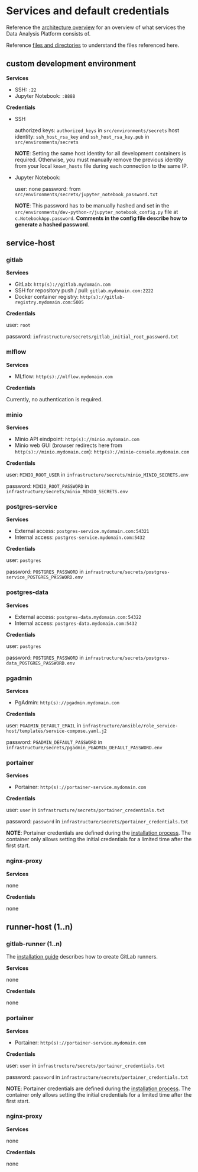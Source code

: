 

# Services and default credentials

Reference the [architecture overview](architecture.md) for an overview of what services the Data Analysis Platform consists of.

Reference [files and directories](files_and_directories.md) to understand the files referenced here.

## custom development environment

**Services**

- SSH: `:22`
- Jupyter Notebook: `:8888`

**Credentials**

- SSH

    authorized keys: `authorized_keys` in `src/environments/secrets` 
    host identity: `ssh_host_rsa_key` and `ssh_host_rsa_key.pub` in `src/environments/secrets` 

    **NOTE**: Setting the same host identity for all development containers is required. Otherwise, you must manually remove the previous identity from your local `known_hosts` file during each connection to the same IP.

- Jupyter Notebook:

    user: none
    password: from `src/environments/secrets/jupyter_notebook_password.txt`

    **NOTE**: This password has to be manually hashed and set in the `src/environments/dev-python-r/jupyter_notebook_config.py` file at `c.NotebookApp.password`. **Comments in the config file describe how to generate a hashed password**.

## service-host

### gitlab

**Services**

- GitLab: `http(s)://gitlab.mydomain.com`
- SSH for repository push / pull: `gitlab.mydomain.com:2222`
- Docker container registry: `http(s)://gitlab-registry.mydomain.com:5005`

**Credentials**

user: `root`

password: `infrastructure/secrets/gitlab_initial_root_password.txt`

### mlflow

**Services**

- MLflow: `http(s)://mlflow.mydomain.com`

**Credentials**

Currently, no authentication is required.

### minio

**Services**

- Minio API eindpoint: `http(s)://minio.mydomain.com`
- Minio web GUI (browser redirects here from `http(s)://minio.mydomain.com`): `http(s)://minio-console.mydomain.com`

**Credentials**

user: `MINIO_ROOT_USER` in `infrastructure/secrets/minio_MINIO_SECRETS.env`

password: `MINIO_ROOT_PASSWORD` in `infrastructure/secrets/minio_MINIO_SECRETS.env`

### postgres-service

**Services**

- External access: `postgres-service.mydomain.com:54321`
- Internal access: `postgres-service.mydomain.com:5432`

**Credentials**

user: `postgres`

password: `POSTGRES_PASSWORD` in `infrastructure/secrets/postgres-service_POSTGRES_PASSWORD.env`

### postgres-data

**Services**

- External access: `postgres-data.mydomain.com:54322`
- Internal access: `postgres-data.mydomain.com:5432`

**Credentials**

user: `postgres`

password: `POSTGRES_PASSWORD` in `infrastructure/secrets/postgres-data_POSTGRES_PASSWORD.env`

### pgadmin

**Services**

- PgAdmin: `http(s)://pgadmin.mydomain.com`

**Credentials**

user: `PGADMIN_DEFAULT_EMAIL` in `infrastructure/ansible/role_service-host/templates/service-compose.yaml.j2`

password: `PGADMIN_DEFAULT_PASSWORD` in `infrastructure/secrets/pgadmin_PGADMIN_DEFAULT_PASSWORD.env`


### portainer

**Services**

- Portainer: `http(s)://portainer-service.mydomain.com`

**Credentials**

user: `user` in `infrastructure/secrets/portainer_credentials.txt`

password: `password` in `infrastructure/secrets/portainer_credentials.txt`

**NOTE**: Portainer credentials are defined during the [installation process](provision.md). The container only allows setting the initial credentials for a limited time after the first start.

### nginx-proxy

**Services**

none

**Credentials**

none

## runner-host (1..n)

### gitlab-runner (1..n)

The [installation guide](provision.md) describes how to create GitLab runners.

**Services**

none

**Credentials**

none

### portainer

**Services**

- Portainer: `http(s)://portainer-service.mydomain.com`

**Credentials**

user: `user` in `infrastructure/secrets/portainer_credentials.txt`

password: `password` in `infrastructure/secrets/portainer_credentials.txt`

**NOTE**: Portainer credentials are defined during the [installation process](provision.md). The container only allows setting the initial credentials for a limited time after the first start.

### nginx-proxy

**Services**

none

**Credentials**

none






